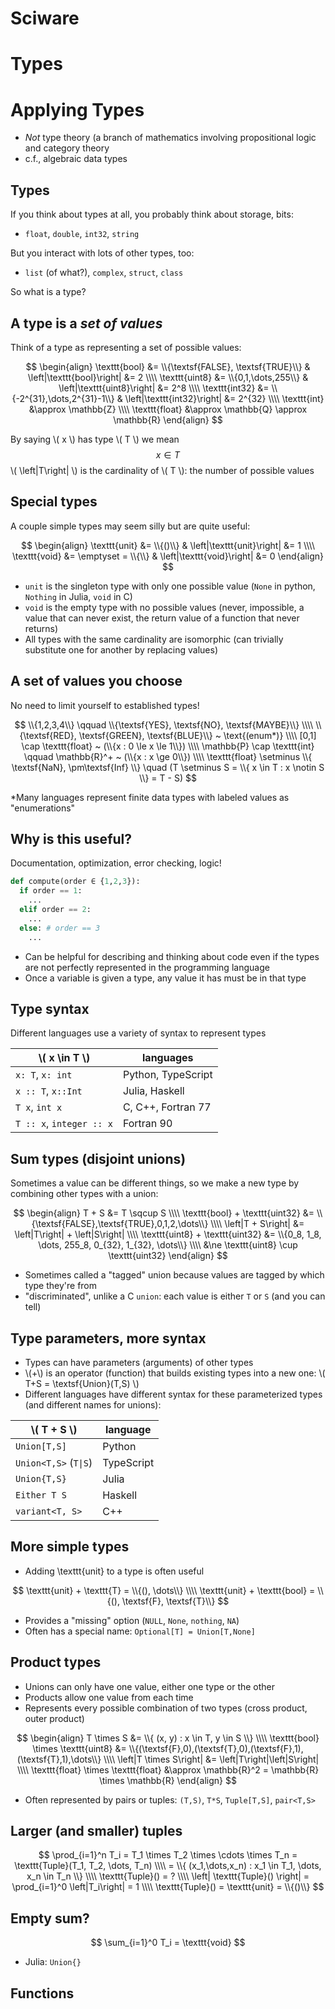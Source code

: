 # Sciware

# Types



# Applying Types

* *Not* type theory (a branch of mathematics involving propositional logic and category theory
* c.f., algebraic data types


## Types

If you think about types at all, you probably think about storage, bits:
   * `float`, `double`, `int32`, `string`

But you interact with lots of other types, too:
   * `list` (of what?), `complex`, `struct`, `class`

So what is a type?


## A type is a *set of values*

Think of a type as representing a set of possible values:

$$
\begin{align}
	\texttt{bool} &= \\{\textsf{FALSE}, \textsf{TRUE}\\} & \left|\texttt{bool}\right| &= 2 \\\\
	\texttt{uint8} &= \\{0,1,\dots,255\\} & \left|\texttt{uint8}\right| &= 2^8 \\\\
        \texttt{int32} &= \\{-2^{31},\dots,2^{31}-1\\} & \left|\texttt{int32}\right| &= 2^{32} \\\\
        \texttt{int} &\approx \mathbb{Z} \\\\
        \texttt{float} &\approx \mathbb{Q} \approx \mathbb{R}
\end{align}
$$

By saying \\( x \\) has type \\( T \\) we mean
$$ x \in T $$
\\( \left|T\right| \\) is the cardinality of \\( T \\): the number of possible values


## Special types

A couple simple types may seem silly but are quite useful:

$$
\begin{align}
	\texttt{unit} &= \\{()\\} & \left|\texttt{unit}\right| &= 1 \\\\
	\texttt{void} &= \emptyset = \\{\\} & \left|\texttt{void}\right| &= 0
\end{align}
$$

* `unit` is the singleton type with only one possible value (`None` in python, `Nothing` in Julia, `void` in C)
* `void` is the empty type with no possible values (never, impossible, a value that can never exist, the return value of a function that never returns)
* All types with the same cardinality are isomorphic (can trivially substitute one for another by replacing values)


## A set of values you choose

No need to limit yourself to established types!

$$
	\\{1,2,3,4\\} \qquad
	\\{\textsf{YES}, \textsf{NO}, \textsf{MAYBE}\\} \\\\
	\\{\textsf{RED}, \textsf{GREEN}, \textsf{BLUE}\\} ~ \text{(enum*)}  \\\\
	[0,1] \cap \texttt{float} ~ (\\{x : 0 \le x \le 1\\}) \\\\
	\mathbb{P} \cap \texttt{int} \qquad
	\mathbb{R}^+ ~ (\\{x : x \ge 0\\}) \\\\
	\texttt{float} \setminus \\{ \textsf{NaN}, \pm\textsf{Inf} \\} \quad
	(T \setminus S = \\{ x \in T : x \notin S \\} = T - S)
$$

\*Many languages represent finite data types with labeled values as "enumerations"


## Why is this useful?

Documentation, optimization, error checking, logic!

```python
def compute(order ∈ {1,2,3}):
  if order == 1:
    ...
  elif order == 2:
    ...
  else: # order == 3
    ...
```

* Can be helpful for describing and thinking about code even if the types are not perfectly represented in the programming language
* Once a variable is given a type, any value it has must be in that type


## Type syntax

Different languages use a variety of syntax to represent types

| \\( x \in T \\)             | languages          |
|--------------------|--------------------|
| `x: T`, `x: int`   | Python, TypeScript |
| `x :: T`, `x::Int` | Julia, Haskell     |
| `T x`, `int x`     | C, C++, Fortran 77 |
| `T :: x`, `integer :: x` | Fortran 90   |


## Sum types (disjoint unions)

Sometimes a value can be different things, so we make a new type by combining other types with a union:

$$
\begin{align}
	T + S &= T \sqcup S \\\\
	\texttt{bool} + \texttt{uint32} &= \\{\textsf{FALSE},\textsf{TRUE},0,1,2,\dots\\} \\\\
	\left|T + S\right| &= \left|T\right| + \left|S\right| \\\\
	\texttt{uint8} + \texttt{uint32} &= \\{0_8, 1_8, \dots, 255_8, 0_{32}, 1_{32}, \dots\\} \\\\
		&\ne \texttt{uint8} \cup \texttt{uint32}
\end{align}
$$

* Sometimes called a "tagged" union because values are tagged by which type they're from
* "discriminated", unlike a C `union`: each value is either `T` or `S` (and you can tell)


## Type parameters, more syntax

* Types can have parameters (arguments) of other types
* \\(+\\) is an operator (function) that builds existing types into a new one: \\( T+S = \textsf{Union}(T,S) \\)
* Different languages have different syntax for these parameterized types (and different names for unions):

| \\( T + S \\)      | language          |
|--------------------|--------------------|
| `Union[T,S]`   | Python |
| `Union<T,S>` (`T\|S`)    | TypeScript |
| `Union{T,S}`  | Julia |
| `Either T S`  | Haskell |
| `variant<T, S>`    | C++ |


## More simple types

* Adding \texttt{unit} to a type is often useful

$$
	\texttt{unit} + \texttt{T} = \\{(), \dots\\} \\\\
	\texttt{unit} + \texttt{bool} = \\{(), \textsf{F}, \textsf{T}\\}
$$

* Provides a "missing" option (`NULL`, `None`, `nothing`, `NA`)
* Often has a special name: `Optional[T] = Union[T,None]`


## Product types

* Unions can only have one value, either one type or the other
* Products allow one value from each time
* Represents every possible combination of two types (cross product, outer product)

$$
\begin{align}
	T \times S &= \\{ (x, y) : x \in T, y \in S \\} \\\\
	\texttt{bool} \times \texttt{uint8} &= \\{(\textsf{F},0),(\textsf{T},0),(\textsf{F},1),(\textsf{T},1),\dots\\} \\\\
	\left|T \times S\right| &= \left|T\right|\left|S\right| \\\\
	\texttt{float} \times \texttt{float} &\approx \mathbb{R}^2 = \mathbb{R} \times \mathbb{R}
\end{align}
$$

* Often represented by pairs or tuples: `(T,S)`, `T*S`, `Tuple[T,S]`, `pair<T,S>`


## Larger (and smaller) tuples

$$
	\prod_{i=1}^n T_i = T_1 \times T_2 \times \cdots \times T_n = \texttt{Tuple}(T_1, T_2, \dots, T_n) \\\\
		= \\{ (x_1,\dots,x_n) : x_1 \in T_1, \dots, x_n \in T_n \\} \\\\
	\texttt{Tuple}() = ? \\\\
	\left| \texttt{Tuple}() \right| = \prod_{i=1}^0 \left|T_i\right| = 1 \\\\
	\texttt{Tuple}() = \texttt{unit} = \\{()\\}
$$


## Empty sum?

$$
	\sum_{i=1}^0 T_i = \texttt{void}
$$

* Julia: `Union{}`


## Functions


